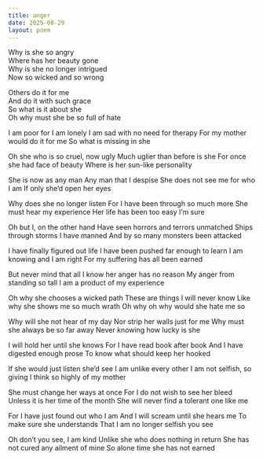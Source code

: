 ```yaml
---
title: anger
date: 2025-08-29
layout: poem
---
```

Why is she so angry  
Where has her beauty gone  
Why is she no longer intrigued  
Now so wicked and so wrong   

Others do it for me  
And do it with such grace  
So what is it about she  
Oh why must she be so full of hate  

I am poor for I am lonely
I am sad with no need for therapy
For my mother would do it for me
So what is missing in she

Oh she who is so cruel, now ugly
Much uglier than before is she
For once she had face of beauty
Where is her sun-like personality 

She is now as any man
Any man that I despise
She does not see me for who I am
If only she’d open her eyes

Why does she no longer listen
For I have been through so much more
She must hear my experience
Her life has been too easy I’m sure

Oh but I, on the other hand
Have seen horrors and terrors unmatched
Ships through storms I have manned
And by so many monsters been attacked

I have finally figured out life
I have been pushed far enough to learn
I am knowing and I am right
For my suffering has all been earned

But never mind that all
I know her anger has no reason
My anger from standing so tall
I am a product of my experience

Oh why she chooses a wicked path
These are things I will never know
Like why she shows me so much wrath
Oh why oh why would she hate me so

Why will she not hear of my day
Nor strip her walls just for me
Why must she always be so far away
Never knowing how lucky is she

I will hold her until she knows
For I have read book after book
And I have digested enough prose
To know what should keep her hooked

If she would just listen she’d see
I am unlike every other
I am not selfish, so giving
I think so highly of my mother

She must change her ways at once
For I do not wish to see her bleed
Unless it is her time of the month
She will never find a tolerant one like me

For I have just found out who I am
And I will scream until she hears me
To make sure she understands
That I am no longer selfish you see

Oh don’t you see, I am kind
Unlike she who does nothing in return
She has not cured any ailment of mine
So alone time she has not earned 
